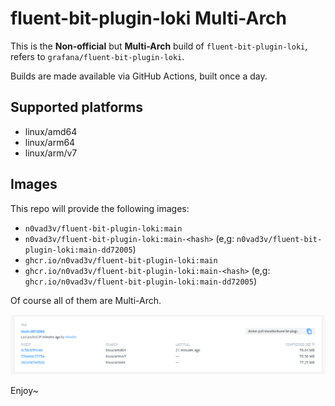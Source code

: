 # fluent-bit-plugin-loki Multi-Arch

This is the **Non-official** but **Multi-Arch** build of `fluent-bit-plugin-loki`, refers to `grafana/fluent-bit-plugin-loki`.

Builds are made available via GitHub Actions, built once a day.

## Supported platforms

* linux/amd64
* linux/arm64
* linux/arm/v7

## Images

This repo will provide the following images:

* `n0vad3v/fluent-bit-plugin-loki:main`
* `n0vad3v/fluent-bit-plugin-loki:main-<hash>` (e,g: `n0vad3v/fluent-bit-plugin-loki:main-dd72005`)
* `ghcr.io/n0vad3v/fluent-bit-plugin-loki:main`
* `ghcr.io/n0vad3v/fluent-bit-plugin-loki:main-<hash>` (e,g: `ghcr.io/n0vad3v/fluent-bit-plugin-loki:main-dd72005`)

Of course all of them are Multi-Arch.

![](./image.png)

Enjoy~